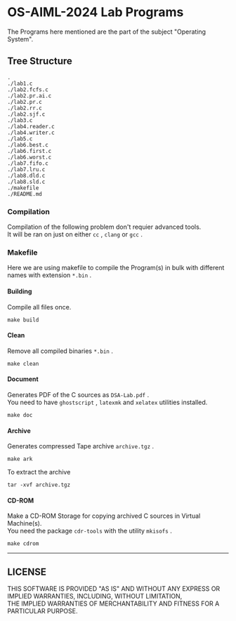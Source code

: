 # OS-AIML-2024 Lab Programs
The Programs here mentioned are the part of the subject "Operating System".

## Tree Structure

```
.
./lab1.c
./lab2.fcfs.c
./lab2.pr.ai.c
./lab2.pr.c
./lab2.rr.c
./lab2.sjf.c
./lab3.c
./lab4.reader.c
./lab4.writer.c
./lab5.c
./lab6.best.c
./lab6.first.c
./lab6.worst.c
./lab7.fifo.c
./lab7.lru.c
./lab8.dld.c
./lab8.sld.c
./makefile
./README.md
```

### Compilation
Compilation of the following problem don't requier advanced tools. <br/>
It will be ran on just on either `cc` , `clang` or `gcc` .

### Makefile
Here we are using makefile to compile the Program(s) in bulk with different names with extension `*.bin` .

#### Building
Compile all files once.
```
make build
```

#### Clean
Remove all compiled binaries `*.bin` .
```
make clean
```

#### Document
Generates PDF of the C sources as `DSA-Lab.pdf` . <br/>
You need to have `ghostscript` , `latexmk` and `xelatex` utilities installed.
```
make doc
```

#### Archive
Generates compressed Tape archive `archive.tgz` .
```
make ark
```
To extract the archive
```
tar -xvf archive.tgz
```

#### CD-ROM
Make a CD-ROM Storage for copying archived C sources in Virtual Machine(s). <br/>
You need the package `cdr-tools` with the utility `mkisofs` .
```
make cdrom
```
---
## LICENSE
THIS SOFTWARE IS PROVIDED "AS IS" AND WITHOUT ANY EXPRESS OR IMPLIED WARRANTIES, INCLUDING, WITHOUT LIMITATION,<br/>
THE IMPLIED WARRANTIES OF MERCHANTABILITY AND FITNESS FOR A PARTICULAR PURPOSE.

